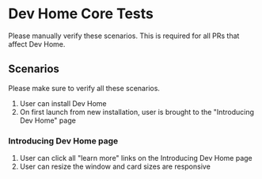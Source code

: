 # Dev Home Core Tests
Please manually verify these scenarios.  This is required for all PRs that affect Dev Home.

## Scenarios
Please make sure to verify all these scenarios.

1. User can install Dev Home
1. On first launch from new installation, user is brought to the "Introducing Dev Home" page

### Introducing Dev Home page
1. User can click all "learn more" links on the Introducing Dev Home page
1. User can resize the window and card sizes are responsive
